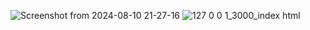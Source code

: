 ![Screenshot from 2024-08-10 21-27-16](https://github.com/user-attachments/assets/8fd627fd-ec65-469b-8d9b-fd77b48a4db8)
![127 0 0 1_3000_index html](https://github.com/user-attachments/assets/be8f58ec-cc25-4a74-a136-60fa0c410d5a)
